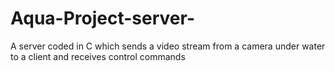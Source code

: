 # Aqua-Project-server-
A server coded in C which sends a video stream from a camera under water to a client and receives control commands 
